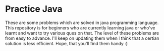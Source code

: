<h1>Practice Java</h1>

<p>These are some problems which are solved in java programming language. This repository is for beginners who are currently learning java or who've learnt and want to try various ques on that.
The level of these problems are from easy to advance. 
I'll keep on updating them when I think that a certian solution is less efficient. Hope, that you'll find them handy :)
</p>
